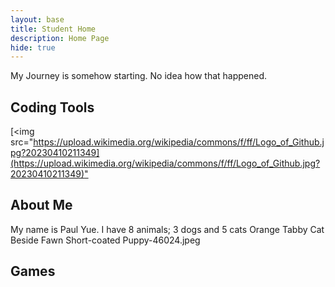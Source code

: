 ```yaml
---
layout: base
title: Student Home 
description: Home Page
hide: true
---
```


My Journey is somehow starting. No idea how that happened.

## Coding Tools

[<img src="[https://upload.wikimedia.org/wikipedia/commons/f/ff/Logo_of_Github.jpg?20230410211349](https://upload.wikimedia.org/wikipedia/commons/f/ff/Logo_of_Github.jpg?20230410211349)" ](https://upload.wikimedia.org/wikipedia/commons/f/ff/Logo_of_Github.jpg?20230410211349)


## About Me
My name is Paul Yue.
I have 8 animals; 3 dogs and 5 cats
Orange Tabby Cat Beside Fawn Short-coated Puppy-46024.jpeg

## Games
